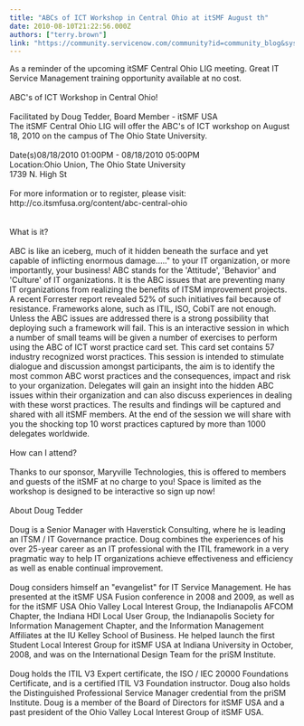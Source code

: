 ```yaml
---
title: "ABCs of ICT Workshop in Central Ohio at itSMF August th"
date: 2010-08-10T21:22:56.000Z
authors: ["terry.brown"]
link: "https://community.servicenow.com/community?id=community_blog&sys_id=86edaee9dbd0dbc01dcaf3231f96193a"
---
```

<p>As a reminder of the upcoming itSMF Central Ohio LIG meeting. Great IT Service Management training opportunity available at no cost.<br /><br />ABC's of ICT Workshop in Central Ohio!<br /><br />Facilitated by Doug Tedder, Board Member - itSMF USA<br />The itSMF Central Ohio LIG will offer the ABC's of ICT workshop on August 18, 2010 on the campus of The Ohio State University.<br /><br />Date(s)08/18/2010 01:00PM - 08/18/2010 05:00PM<br />Location:Ohio Union, The Ohio State University<br />1739 N. High St<br /><br />For more information or to register, please visit: http://co.itsmfusa.org/content/abc-central-ohio<br /><br /><br />What is it?<br /><br />ABC is like an iceberg, much of it hidden beneath the surface and yet capable of inflicting enormous damage....." to your IT organization, or more importantly, your business! ABC stands for the 'Attitude', 'Behavior' and 'Culture' of IT organizations. It is the ABC issues that are preventing many IT organizations from realizing the benefits of ITSM improvement projects. A recent Forrester report revealed 52% of such initiatives fail because of resistance. Frameworks alone, such as ITIL, ISO, CobiT are not enough. Unless the ABC issues are addressed there is a strong possibility that deploying such a framework will fail. This is an interactive session in which a number of small teams will be given a number of exercises to perform using the ABC of ICT worst practice card set. This card set contains 57 industry recognized worst practices. This session is intended to stimulate dialogue and discussion amongst participants, the aim is to identify the most common ABC worst practices and the consequences, impact and risk to your organization. Delegates will gain an insight into the hidden ABC issues within their organization and can also discuss experiences in dealing with these worst practices. The results and findings will be captured and shared with all itSMF members. At the end of the session we will share with you the shocking top 10 worst practices captured by more than 1000 delegates worldwide.<br /><br />How can I attend?<br /><br />Thanks to our sponsor, Maryville Technologies, this is offered to members and guests of the itSMF at no charge to you! Space is limited as the workshop is designed to be interactive so sign up now!<br /><br />About Doug Tedder<br /><br />Doug is a Senior Manager with Haverstick Consulting, where he is leading an ITSM / IT Governance practice. Doug combines the experiences of his over 25-year career as an IT professional with the ITIL framework in a very pragmatic way to help IT organizations achieve effectiveness and efficiency as well as enable continual improvement.<br /><br />Doug considers himself an "evangelist" for IT Service Management. He has presented at the itSMF USA Fusion conference in 2008 and 2009, as well as for the itSMF USA Ohio Valley Local Interest Group, the Indianapolis AFCOM Chapter, the Indiana HDI Local User Group, the Indianapolis Society for Information Management Chapter, and the Information Management Affiliates at the IU Kelley School of Business. He helped launch the first Student Local Interest Group for itSMF USA at Indiana University in October, 2008, and was on the International Design Team for the priSM Institute.<br /><br />Doug holds the ITIL V3 Expert certificate, the ISO / IEC 20000 Foundations Certificate, and is a certified ITIL V3 Foundation instructor. Doug also holds the Distinguished Professional Service Manager credential from the priSM Institute. Doug is a member of the Board of Directors for itSMF USA and a past president of the Ohio Valley Local Interest Group of itSMF USA.</p>